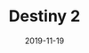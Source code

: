 ---
title: "Destiny 2"
url: "/destiny-2"
date: 2019-11-19
released: true
releaseDate: 2019-11-19
image: "/games/destiny-2-stadia.png"
description: Secuela del shooter en primera persona Destiny. Explora todo el sistema solar con una gran gantidad de armas y habilidades de combate para hacer frente a las fuerzas invasoras del comandante Ghaul de la Legión Roja. Tendrás que reunir a todos los heróes supervivientes y unir fuerzas para recuperar tu hogar.
category: "games"
resolution: "1080p"
fps: "30"
company: "Bungie"
price: "-"
tags:
- Shooter
---